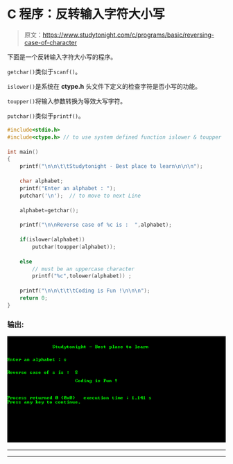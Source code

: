 # C 程序：反转输入字符大小写

> 原文：<https://www.studytonight.com/c/programs/basic/reversing-case-of-character>

下面是一个反转输入字符大小写的程序。

`getchar()`类似于`scanf()`。

`islower()`是系统在 **ctype.h** 头文件下定义的检查字符是否小写的功能。

`toupper()`将输入参数转换为等效大写字符。

`putchar()`类似于`printf()`。

```cpp
#include<stdio.h>
#include<ctype.h> // to use system defined function islower & toupper

int main()
{
    printf("\n\n\t\tStudytonight - Best place to learn\n\n\n");

    char alphabet;
    printf("Enter an alphabet : ");
    putchar('\n');  // to move to next Line

    alphabet=getchar();

    printf("\n\nReverse case of %c is :  ",alphabet);

    if(islower(alphabet))
        putchar(toupper(alphabet));

    else 
        // must be an uppercase character
        printf("%c",tolower(alphabet)) ;

    printf("\n\n\t\t\tCoding is Fun !\n\n\n");
    return 0;
}
```

### 输出:

![Reversing case of character](img/84503d173fb8f98037a30548d1c9c5e2.png)

* * *

* * *